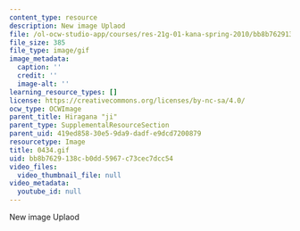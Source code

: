 ```yaml
---
content_type: resource
description: New image Uplaod
file: /ol-ocw-studio-app/courses/res-21g-01-kana-spring-2010/bb8b7629138cb0dd5967c73cec7dcc54_0434.gif
file_size: 385
file_type: image/gif
image_metadata:
  caption: ''
  credit: ''
  image-alt: ''
learning_resource_types: []
license: https://creativecommons.org/licenses/by-nc-sa/4.0/
ocw_type: OCWImage
parent_title: Hiragana "ji"
parent_type: SupplementalResourceSection
parent_uid: 419ed858-30e5-9da9-dadf-e9dcd7200879
resourcetype: Image
title: 0434.gif
uid: bb8b7629-138c-b0dd-5967-c73cec7dcc54
video_files:
  video_thumbnail_file: null
video_metadata:
  youtube_id: null
---
```

New image Uplaod